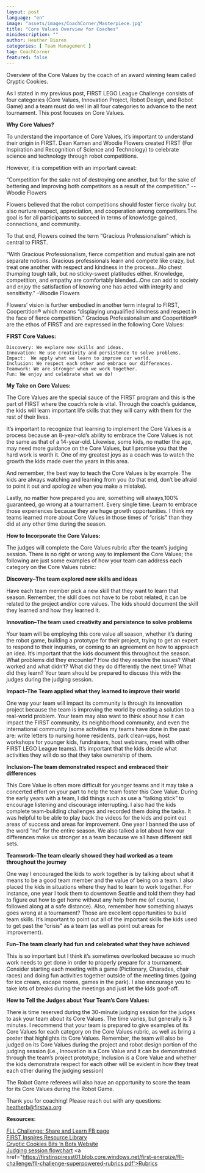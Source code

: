 ```yaml
---
layout: post
language: "en"
image: "assets/images/CoachCorner/Masterpiece.jpg"
title: "Core Values Overview for Coaches"
minidescription: ""
author: Heather Bioren
categories: [ Team Management ]
tag: CoachCorner
featured: false
---
```

Overview of the Core Values by the coach of an award winning team called Cryptic Cookies.

As I stated in my previous post, FIRST LEGO League Challenge consists of four categories (Core Values, Innovation Project, Robot Design, and Robot Game) and a team must do well in all four categories to advance to the next tournament. This post focuses on Core Values.

**Why Core Values?**

To understand the importance of Core Values, it’s important to understand their origin in FIRST. Dean Kamen and Woodie Flowers created FIRST (For Inspiration and Recognition of Science and Technology) to celebrate science and technology through robot competitions.

However, it is competition with an important caveat:

“Competition for the sake not of destroying one another, but for the sake of bettering and improving both competitors as a result of the competition.”
-- Woodie Flowers

Flowers believed that the robot competitions should foster fierce rivalry but also nurture respect, appreciation, and cooperation among competitors.The goal is for all participants to succeed in terms of knowledge gained, connections, and community.

To that end, Flowers coined the term “Gracious Professionalism” which is central to FIRST.

“With Gracious Professionalism, fierce competition and mutual gain are not separate notions. Gracious professionals learn and compete like crazy, but treat one another with respect and kindness in the process…No chest thumping tough talk, but no sticky-sweet platitudes either.
Knowledge, competition, and empathy are comfortably blended…One can add to society and enjoy the satisfaction of knowing one has acted with integrity and sensitivity.”
–Woodie Flowers

Flowers’ vision is further embodied in another term integral to FIRST, Coopertition® which means “displaying unqualified kindness and respect in the face of fierce competition.”
Gracious Professionalism and Coopertition® are the ethos of FIRST and are expressed in the following Core Values:

**FIRST Core Values:**

    Discovery: We explore new skills and ideas.
    Innovation: We use creativity and persistence to solve problems.
    Impact:  We apply what we learn to improve our world.
    Inclusion: We respect each other and embrace our differences.
    Teamwork: We are stronger when we work together.
    Fun: We enjoy and celebrate what we do!

**My Take on Core Values:**

The Core Values are the special sauce of the FIRST program and this is the part of FIRST where the coach’s role is vital. Through the coach’s guidance, the kids will learn important life skills that they will carry with them for the rest of their lives.

It’s important to recognize that learning to implement the Core Values is a process because an 8-year-old’s ability to embrace the Core Values is not the same as that of a 14-year-old. Likewise, some kids, no matter the age, may need more guidance on the Core Values, but I promise you that the hard work is worth it. One of my greatest joys as a coach was to watch the growth the kids made over the years in this area.

And remember, the best way to teach the Core Values is by example. The kids are always watching and learning from you (to that end, don’t be afraid to point it out and apologize when you make a mistake).

Lastly, no matter how prepared you are, something will always,100% guaranteed, go wrong at a tournament. Every single time. Learn to embrace those experiences because they are huge growth opportunities. I think my teams learned more about Core Values in those times of “crisis” than they did at any other time during the season.

**How to Incorporate the Core Values:**

The judges will complete the Core Values rubric after the team’s judging session. There is no right or wrong way to implement the Core Values; the following are just some examples of how your team can address each category on the Core Values rubric:

**Discovery–The team explored new skills and ideas**

Have each team member pick a new skill that they want to learn that season. Remember, the skill does not have to be robot related, it can be related to the project and/or core values. The kids should document the skill they learned and how they learned it.

**Innovation–The team used creativity and persistence to solve problems**

Your team will be employing this core value all season, whether it’s during the robot game, building a prototype for their project, trying to get an expert to respond to their inquiries, or coming to an agreement on how to approach an idea. It’s important that the kids document this throughout the season. What problems did they encounter? How did they resolve the issues? What worked and what didn’t? What did they do differently the next time? What did they learn? Your team should be prepared to discuss this with the judges during the judging session.

**Impact–The Team applied what they learned to improve their world**

One way your team will impact its community is through its innovation project because the team is improving the world by creating a solution to a real-world problem. Your team may also want to think about how it can impact the FIRST community, its neighborhood community, and even the international community (some activities my teams have done in the past are: write letters to nursing home residents, park clean-ups, host workshops for younger kids, fundraisers, host webinars, meet with other FIRST LEGO League teams). It’s important that the kids decide what activities they will do so that they take ownership of them.

**Inclusion–The team demonstrated respect and embraced their differences**

This Core Value is often more difficult for younger teams and it may take a concerted effort on your part to help the team foster this Core Value. During the early years with a team, I did things such as use a “talking stick” to encourage listening and discourage interrupting. I also had the kids complete team-building challenges and recorded them doing the tasks. It was helpful to be able to play back the videos for the kids and point out areas of success and areas for improvement. One year I banned the use of the word “no” for the entire season. We also talked a lot about how our differences make us stronger as a team because we all have different skill sets.

**Teamwork–The team clearly showed they had worked as a team throughout the journey**

One way I encouraged the kids to work together is by talking about what it means to be a good team member and the value of being on a team. I also placed the kids in situations where they had to learn to work together. For instance, one year I took them to downtown Seattle and told them they had to figure out how to get home without any help from me (of course, I followed along at a safe distance). Also, remember how something always goes wrong at a tournament? Those are excellent opportunities to build team skills. It’s important to point out all of the important skills the kids used to get past the “crisis” as a team (as well as point out areas for improvement).

**Fun–The team clearly had fun and celebrated what they have achieved**

This is so important but I think it’s sometimes overlooked because so much work needs to get done in order to properly prepare for a tournament. Consider starting each meeting with a game (Pictionary, Charades, chair races) and doing fun activities together outside of the meeting times (going for ice cream, escape rooms, games in the park). I also encourage you to take lots of breaks during the meetings and just let the kids goof-off.

**How to Tell the Judges about Your Team’s Core Values:**

There is time reserved during the 30-minute judging session for the judges to ask your team about its Core Values. The time varies, but generally is 3 minutes. I recommend that your team is prepared to give examples of its Core Values for each category on the Core Values rubric, as well as bring a poster that highlights its Core Values. Remember, the team will also be judged on its Core Values during the project and robot design portion of the judging session (i.e., Innovation is a Core Value and it can be demonstrated through the team’s project prototype; Inclusion is a Core Value and whether the kids demonstrate respect for each other will be evident in how they treat each other during the judging session)

The Robot Game referees will also have an opportunity to score the team for its Core Values during the Robot Game.

Thank you for coaching! Please reach out with any questions: heatherb@firstwa.org

**Resources:**

<a href="https://www.facebook.com/groups/FLLShareandLearn">FLL Challenge: Share and Learn FB page </a><br>
<a href="https://www.firstinspires.org/resource-library">FIRST Inspires Resource Library </a><br>
<a href="https://crypticcookies.weebly.com/">Cryptic Cookies Bits ‘n Bots Website </a><br>
<a href="https://firstinspiresst01.blob.core.windows.net/first-energize/fll-challenge/fll-challenge-superpowered-judging-session-flowchart.pdf">Judging session flowchart</a>
<a href="https://firstinspiresst01.blob.core.windows.net/first-energize/fll-challenge/fll-challenge-superpowered-rubrics.pdf'>Rubrics</a>
